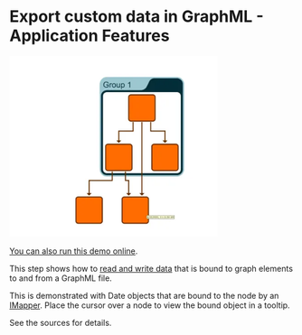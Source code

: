 <!--
 //////////////////////////////////////////////////////////////////////////////
 // @license
 // This file is part of yFiles for HTML.
 // Use is subject to license terms.
 //
 // Copyright (c) by yWorks GmbH, Vor dem Kreuzberg 28,
 // 72070 Tuebingen, Germany. All rights reserved.
 //
 //////////////////////////////////////////////////////////////////////////////
-->
# Export custom data in GraphML - Application Features

<img src="../../../doc/demo-thumbnails/custom-graphml.webp" alt="demo-thumbnail" height="320"/>

[You can also run this demo online](https://www.yfiles.com/demos/application-features/custom-graphml/).

This step shows how to [read and write data](https://docs.yworks.com/yfileshtml/#/dguide/customizing_io_serialization-basics) that is bound to graph elements to and from a GraphML file.

This is demonstrated with Date objects that are bound to the node by an [IMapper](https://docs.yworks.com/yfileshtml/#/api/IMapper). Place the cursor over a node to view the bound object in a tooltip.

See the sources for details.
